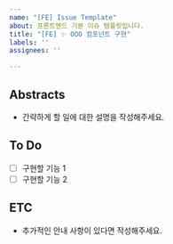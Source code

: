 ```yaml
---
name: "[FE] Issue Template"
about: 프론트엔드 기본 이슈 템플릿입니다.
title: "[FE] ✨ OOO 컴포넌트 구현"
labels: ''
assignees: ''

---
```


## Abstracts
* 간략하게 할 일에 대한 설명을 작성해주세요.

## To Do
- [ ] 구현할 기능 1
- [ ] 구현할 기능 2

## ETC
* 추가적인 안내 사항이 있다면 작성해주세요.
